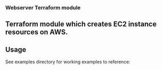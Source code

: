 ### Webserver Terraform module
## Terraform module which creates EC2 instance resources on AWS.

## Usage

See examples directory for working examples to reference:

